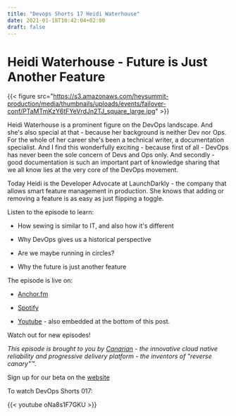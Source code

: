 ```yaml
---
title: "Devops Shorts 17 Heidi Waterhouse"
date: 2021-01-18T10:42:04+02:00
draft: false
---
```


# Heidi Waterhouse - Future is Just Another Feature

{{< figure src="https://s3.amazonaws.com/heysummit-production/media/thumbnails/uploads/events/failover-conf/PTaMTmKzY6tFYeVrdJn2TJ_square_large.jpg" >}}


Heidi Waterhouse is a prominent figure on the DevOps landscape. And she's also special at that - because her background is neither Dev nor Ops. For the whole of her career she's been a technical writer, a documentation specialist. And I find this wonderfully exciting - because first of all - DevOps has never been the sole concern of Devs and Ops only. And secondly - good documentation is such an important part of knowledge sharing that we all know lies at the very core of the DevOps movement.

Today Heidi is the Developer Advocate at LaunchDarkly - the company that allows smart  feature management in production. She knows that adding or removing a feature is as easy as just flipping a toggle. 

Listen to the episode to learn:

- How sewing is similar to IT, and also how it's different

- Why DevOps gives us a historical perspective 

- Are we maybe running in circles? 

- Why the future is just another feature

The episode is live on:

- [Anchor.fm](https://anchor.fm/devops-shorts/episodes/Heidi-Waterhouse---Future-is-Just-Another-Feature-ep7epp)

- [Spotify](https://open.spotify.com/episode/0sTkTfwqMpiJ8JTgj7x2qy)

- [Youtube](https://youtu.be/oNa8s1F7GKU) - also embedded at the bottom of this post.

Watch out for new episodes!

_This episode is brought to you by [Canarian](https://canarian.io) - the innovative cloud native reliability and progressive delivery platform - the inventors of "reverse canary"™._

Sign up for our beta on the [website](https://canarian.io)

To watch DevOps Shorts 017:

{{< youtube oNa8s1F7GKU >}}
